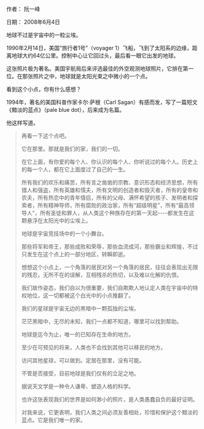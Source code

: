 作者： 阮一峰

日期： 2008年6月4日

地球不过是宇宙中的一粒尘埃。

1990年2月14日，美国“旅行者1号”（voyager 1）飞船，飞到了太阳系的边缘，距离地球大约64亿公里。控制中心让它回过头，最后看一眼它出发的地球。

这张照片极为著名。美国宇航局后来评选最佳的外空观测地球照片，它排在第一位。在那张照片之中，地球就是太阳光束之中微小的一个点。

看到这个小点，你有什么感想？

1994年，著名的美国科普作家卡尔·萨根（Carl Sagan）有感而发，写了一篇短文《黯淡的蓝点》（pale blue dot），后来成为名篇。

他这样写道。

>再看一下这个点吧。
>
>它在那里。那就是我们的家，我们的一切。
>
>在它上面，有你爱的每个人、你认识的每个人、你听说过的每个人。历史上的每一个人，都在它上面度过了自己的一生。
>
>所有我们的欢乐和痛苦，所有言之凿凿的宗教、意识形态和经济思想，所有猎人和强盗，所有英雄和懦夫，所有文明的创造者和毁灭者，所有的皇帝和农夫，所有热恋中的青年情侣，所有的父母、满怀希望的孩子、发明者和探索者，所有精神导师，所有腐败的政治家，所有“超级明星”，所有“最高领导人”，所有圣徒和罪人，从人类这个种族存在的第一天起----都发生在这颗悬浮在太阳光中的尘埃上。
>
>地球是宇宙竞技场中的一个小舞台。
>
>那些将军和帝王，那些成败和荣辱，那些血流成河，那些霸业和辉煌，不过只发生在这个点上的一部分地区，转瞬即逝。
>
>想想这个小点上，一个角落的居民对另一个角落的居民，往往会表现出无限的残忍，无所不在的误解，互相残杀的热切，以及难以化解的仇恨。
>
>我们故作姿态，我们自以为很重要，我们自欺欺人地认定人类在宇宙中的特权地位，这一切都被这个白光中的小点推翻了。
>
>我们的星球是宇宙无边的黑暗中一颗孤独的尘埃。
>
>茫茫黑暗中，无尽的未知，我们一点都不知道，哪里可以找到帮助。
>
>地球是迄今为止，唯一的已知存在生命的地方。
>
>至少在可预见的将来，人类也不会找到其他可以移民的地方。
>
>访问其他星球，可以做到。定居在那里，没有可能。
>
>不管是否接受，目前地球是我们仅有的立足之地。
>
>据说天文学是一种令人谦卑、塑造人格的科学。
>
>也许这张表现我们的世界是如何渺小的照片，是人类愚蠢自负的最好证明。
>
>对我来说，它更表明，我们人类之间必须友善相处，珍惜和保护这个黯淡的蓝点。它是我们唯一的家。